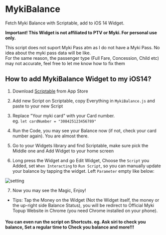 # MykiBalance  
Fetch Myki Balance with Scriptable, add to iOS 14 Widget.    


**Important! This Widget is not affiliated to PTV or Myki. For personal use only.**

This script does not suport Myki Pass atm as I do not have a Myki Pass. No idea about the myki pass data will be like.  
For the same reason, the passenger type (Full Fare, Concession, Child etc) may not accurate, feel free to let me know how to fix them

## How to add MykiBalance Widget to my iOS14?

1. Download [Scriptable](https://apps.apple.com/us/app/scriptable/id1405459188?ign-mpt=uo%3D4) from App Store

2. Add new Script on Scriptable, copy Everything in `MykiBalance.js` and paste to your new Script

4. Replace "Your myki card" with your Card number.  
   eg. `let cardNumber = "308425123456789"`

5. Run the Code, you may see your Balance now (if not, check your card number again). You are almost there.

5. Go to your Widgets library and find Scriptable, make sure pick the Middle one and Add Widget to your home screen

6. Long press the Widget and go Edit Widget, Choose the `Script` you Added, set `When Interacting` to `Run Script`, so you can manually update your balance by tapping the widget. Left `Parameter` empty like below: <br />  
         
![setting](https://github.com/imchlorine/MykiBalance/blob/main/settings.jpg)


7. Now you may see the Magic, Enjoy!

  * Tips: Tap the Money on the Widget (Not the Widget itself, the money or the up-right side Balance Status), you will be redirect to Official Myki Topup Website in Chrome (you need Chrome installed on your phone).


#### You can even run the script on Shortcuts. eg. Ask siri to check you balance, Set a regular time to Check you balance and more!!!
   
